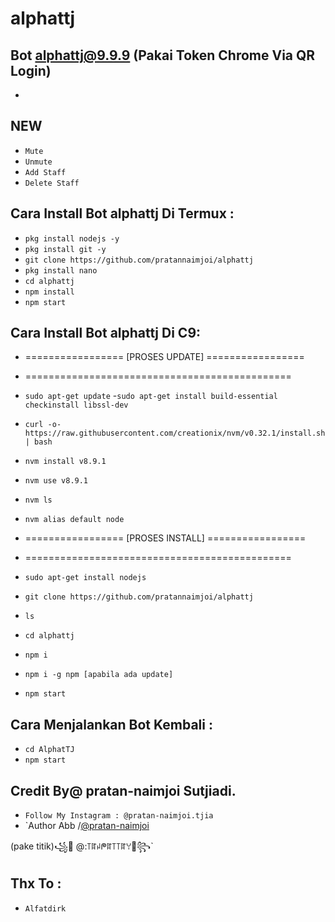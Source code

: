 # alphattj
Bot alphattj@9.9.9 (Pakai Token Chrome Via QR Login)
------
-

NEW
------
- `Mute`
- `Unmute`
- `Add Staff`
- `Delete Staff`

Cara Install Bot alphattj Di Termux :
------
- `pkg install nodejs -y`
- `pkg install git -y`
- `git clone https://github.com/pratannaimjoi/alphattj`
- `pkg install nano`
- `cd alphattj`
- `npm install`
- `npm start`

Cara Install Bot alphattj Di C9:
------
- =================  [PROSES UPDATE]  =================
- ==============================================

- `sudo apt-get update`
-`sudo apt-get install build-essential checkinstall libssl-dev`
- `curl -o- https://raw.githubusercontent.com/creationix/nvm/v0.32.1/install.sh | bash`
- `nvm install v8.9.1`
- `nvm use v8.9.1`
- `nvm ls`
- `nvm alias default node`
- =================  [PROSES INSTALL]  =================
- ==============================================
- `sudo apt-get install nodejs`
- `git clone https://github.com/pratannaimjoi/alphattj`
- `ls`
- `cd alphattj`
- `npm i`
- `npm i -g npm [apabila ada update]`
- `npm start`

Cara Menjalankan Bot Kembali :
------
- `cd AlphatTJ`
- `npm start`

Credit By@ pratan-naimjoi Sutjiadi.
------
- `Follow My Instagram : @pratan-naimjoi.tjia`
- `Author Abb
   /[@pratan-naimjoi](https://www.instagram.com/pratannaimjoi/in/pratan-naimjoi)

(pake titik)꧁💓 @:꓄ꍏꈤᖘꍏ꓄꓄ꍏꌩ💓꧂`

Thx To :
------
- `Alfatdirk`




